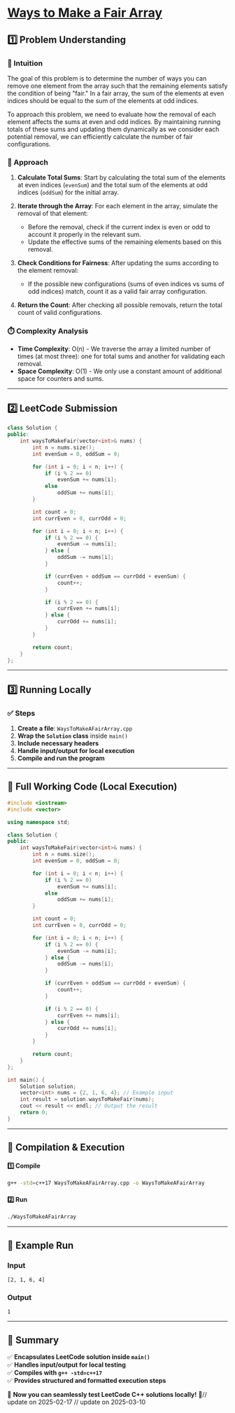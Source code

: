 # **[Ways to Make a Fair Array](https://leetcode.com/problems/ways-to-make-a-fair-array/description/)**  

## **1️⃣ Problem Understanding**  
### **📌 Intuition**  
The goal of this problem is to determine the number of ways you can remove one element from the array such that the remaining elements satisfy the condition of being "fair." In a fair array, the sum of the elements at even indices should be equal to the sum of the elements at odd indices. 

To approach this problem, we need to evaluate how the removal of each element affects the sums at even and odd indices. By maintaining running totals of these sums and updating them dynamically as we consider each potential removal, we can efficiently calculate the number of fair configurations.

### **🚀 Approach**  
1. **Calculate Total Sums**: Start by calculating the total sum of the elements at even indices (`evenSum`) and the total sum of the elements at odd indices (`oddSum`) for the initial array.
  
2. **Iterate through the Array**: For each element in the array, simulate the removal of that element:
   - Before the removal, check if the current index is even or odd to account it properly in the relevant sum.
   - Update the effective sums of the remaining elements based on this removal.
  
3. **Check Conditions for Fairness**: After updating the sums according to the element removal:
   - If the possible new configurations (sums of even indices vs sums of odd indices) match, count it as a valid fair array configuration.
  
4. **Return the Count**: After checking all possible removals, return the total count of valid configurations. 

### **⏱️ Complexity Analysis**  
- **Time Complexity**: O(n) - We traverse the array a limited number of times (at most three): one for total sums and another for validating each removal.  
- **Space Complexity**: O(1) - We only use a constant amount of additional space for counters and sums.  

---  

## **2️⃣ LeetCode Submission**  
```cpp
class Solution {
public:
    int waysToMakeFair(vector<int>& nums) {
        int n = nums.size();
        int evenSum = 0, oddSum = 0;

        for (int i = 0; i < n; i++) {
            if (i % 2 == 0) 
                evenSum += nums[i];
            else 
                oddSum += nums[i];
        }

        int count = 0;
        int currEven = 0, currOdd = 0;

        for (int i = 0; i < n; i++) {
            if (i % 2 == 0) {
                evenSum -= nums[i];
            } else {
                oddSum -= nums[i];
            }

            if (currEven + oddSum == currOdd + evenSum) {
                count++;
            }

            if (i % 2 == 0) {
                currEven += nums[i];
            } else {
                currOdd += nums[i];
            }
        }

        return count;
    }
};  
```  

---  

## **3️⃣ Running Locally**  
### **✅ Steps**  
1. **Create a file**: `WaysToMakeAFairArray.cpp`  
2. **Wrap the `Solution` class** inside `main()`  
3. **Include necessary headers**  
4. **Handle input/output for local execution**  
5. **Compile and run the program**  

---  

## **📝 Full Working Code (Local Execution)**  
```cpp
#include <iostream>
#include <vector>

using namespace std;

class Solution {
public:
    int waysToMakeFair(vector<int>& nums) {
        int n = nums.size();
        int evenSum = 0, oddSum = 0;

        for (int i = 0; i < n; i++) {
            if (i % 2 == 0) 
                evenSum += nums[i];
            else 
                oddSum += nums[i];
        }

        int count = 0;
        int currEven = 0, currOdd = 0;

        for (int i = 0; i < n; i++) {
            if (i % 2 == 0) {
                evenSum -= nums[i];
            } else {
                oddSum -= nums[i];
            }

            if (currEven + oddSum == currOdd + evenSum) {
                count++;
            }

            if (i % 2 == 0) {
                currEven += nums[i];
            } else {
                currOdd += nums[i];
            }
        }

        return count;
    }
};

int main() {
    Solution solution;
    vector<int> nums = {2, 1, 6, 4}; // Example input
    int result = solution.waysToMakeFair(nums);
    cout << result << endl; // Output the result
    return 0;
}
```  

---  

## **🔧 Compilation & Execution**  
#### **1️⃣ Compile**  
```bash
g++ -std=c++17 WaysToMakeAFairArray.cpp -o WaysToMakeAFairArray
```  

#### **2️⃣ Run**  
```bash
./WaysToMakeAFairArray
```  

---  

## **🎯 Example Run**  
### **Input**  
```
[2, 1, 6, 4]
```  
### **Output**  
```
1
```  

---  

## **📌 Summary**  
✅ **Encapsulates LeetCode solution inside `main()`**  
✅ **Handles input/output for local testing**  
✅ **Compiles with `g++ -std=c++17`**  
✅ **Provides structured and formatted execution steps**  

🚀 **Now you can seamlessly test LeetCode C++ solutions locally!** 🚀// update on 2025-02-17
// update on 2025-03-10

